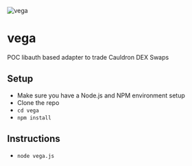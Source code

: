 ![vega](https://lovetillion.org/i/vega.png)
# vega
POC libauth based adapter to trade Cauldron DEX Swaps

## Setup

* Make sure you have a Node.js and NPM environment setup
* Clone the repo
* ```cd vega```
* ```npm install```

## Instructions

* ```node vega.js```
